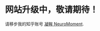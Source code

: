 <!DOCTYPE html>
<html>
  <head>
    <title>Hello, this is my new website.</title>
  </head>
  <body>
    <h1>网站升级中，敬请期待！</h1>
    <p>请移步我的知乎账号 <a href="https://www.zhihu.com/people/keo-zheng-58">凝眸 NeuroMoment</a>.</p>
  </body>
</html>
